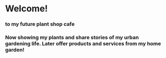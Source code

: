 # Welcome!

### to my future plant shop cafe

### Now showing my plants and share stories of my urban gardening life. Later offer products and services from my home garden!
